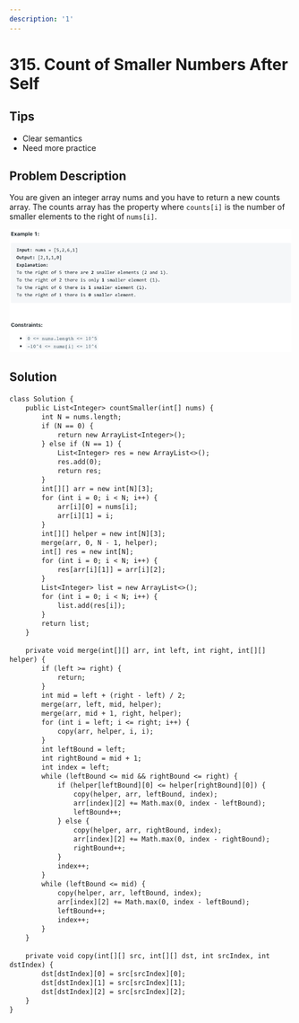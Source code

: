 ```yaml
---
description: '1'
---
```


# 315. Count of Smaller Numbers After Self

## Tips

* Clear semantics
* Need more practice

## Problem Description

You are given an integer array nums and you have to return a new counts array. The counts array has the property where `counts[i]` is the number of smaller elements to the right of `nums[i]`.  


![](../.gitbook/assets/image%20%288%29.png)

## Solution

```text
class Solution {
    public List<Integer> countSmaller(int[] nums) {
        int N = nums.length;
        if (N == 0) {
            return new ArrayList<Integer>();
        } else if (N == 1) {
            List<Integer> res = new ArrayList<>();
            res.add(0);
            return res;
        }
        int[][] arr = new int[N][3];
        for (int i = 0; i < N; i++) {
            arr[i][0] = nums[i];
            arr[i][1] = i;
        }
        int[][] helper = new int[N][3];
        merge(arr, 0, N - 1, helper);
        int[] res = new int[N];
        for (int i = 0; i < N; i++) {
            res[arr[i][1]] = arr[i][2];
        }
        List<Integer> list = new ArrayList<>();
        for (int i = 0; i < N; i++) {
            list.add(res[i]);
        }
        return list;
    }
    
    private void merge(int[][] arr, int left, int right, int[][] helper) {
        if (left >= right) {
            return;
        }
        int mid = left + (right - left) / 2;
        merge(arr, left, mid, helper);
        merge(arr, mid + 1, right, helper);
        for (int i = left; i <= right; i++) {
            copy(arr, helper, i, i);
        }
        int leftBound = left;
        int rightBound = mid + 1;
        int index = left;
        while (leftBound <= mid && rightBound <= right) {
            if (helper[leftBound][0] <= helper[rightBound][0]) {
                copy(helper, arr, leftBound, index);
                arr[index][2] += Math.max(0, index - leftBound);
                leftBound++;
            } else {
                copy(helper, arr, rightBound, index);
                arr[index][2] += Math.max(0, index - rightBound);
                rightBound++;
            }
            index++;
        }
        while (leftBound <= mid) {
            copy(helper, arr, leftBound, index);
            arr[index][2] += Math.max(0, index - leftBound);
            leftBound++;
            index++;
        }
    }
    
    private void copy(int[][] src, int[][] dst, int srcIndex, int dstIndex) {
        dst[dstIndex][0] = src[srcIndex][0];
        dst[dstIndex][1] = src[srcIndex][1];
        dst[dstIndex][2] = src[srcIndex][2];
    }
}
```

